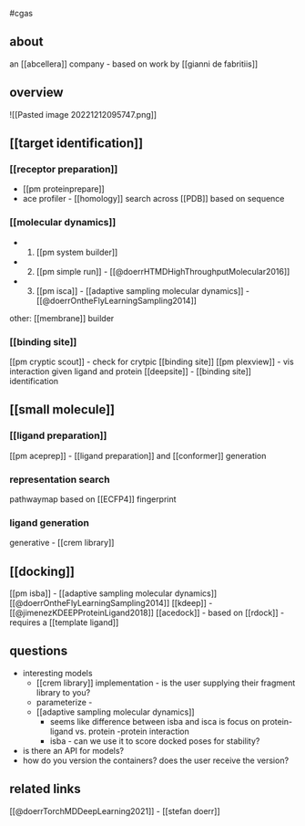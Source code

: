#cgas 

## about
an [[abcellera]] company - based on work by [[gianni de fabritiis]]

## overview
![[Pasted image 20221212095747.png]]

## [[target identification]] 
### [[receptor preparation]]
 - [[pm proteinprepare]]
 - ace profiler - [[homology]] search across [[PDB]] based on sequence

### [[molecular dynamics]]
* 1. [[pm system builder]]
* 2. [[pm simple run]] - [[@doerrHTMDHighThroughputMolecular2016]]
* 3. [[pm isca]] - [[adaptive sampling molecular dynamics]] - [[@doerrOntheFlyLearningSampling2014]]

other: [[membrane]] builder

### [[binding site]] 
[[pm cryptic scout]] - check for crytpic [[binding site]]
[[pm plexview]] - vis interaction given ligand and protein
[[deepsite]] - [[binding site]] identification

## [[small molecule]]
### [[ligand preparation]]
[[pm aceprep]] - [[ligand preparation]] and [[conformer]] generation

### representation search 
pathwaymap based on [[ECFP4]] fingerprint

### ligand generation 
generative - [[crem library]] 

## [[docking]]
[[pm isba]] - [[adaptive sampling molecular dynamics]] [[@doerrOntheFlyLearningSampling2014]]
[[kdeep]] - [[@jimenezKDEEPProteinLigand2018]]
[[acedock]] - based on [[rdock]] - requires a [[template ligand]]


## questions
* interesting models
	* [[crem library]] implementation - is the user supplying their fragment library to you?
	* parameterize - 
	* [[adaptive sampling molecular dynamics]]
		* seems like difference between isba and isca is focus on protein-ligand vs. protein -protein interaction
		* isba - can we use it to score docked poses for stability?
* is there an API for models?
* how do you version the containers? does the user receive the version?

## related links
[[@doerrTorchMDDeepLearning2021]] - [[stefan doerr]]
